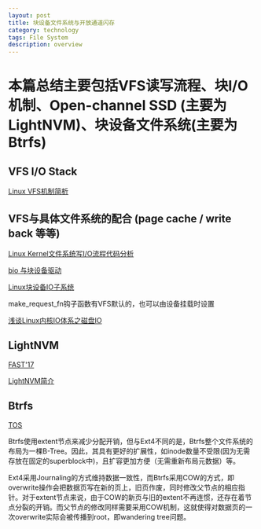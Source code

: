 ```yaml
---
layout: post
title: 块设备文件系统与开放通道闪存
category: technology
tags: File System
description: overview
---
```


# 本篇总结主要包括VFS读写流程、块I/O机制、Open-channel SSD (主要为LightNVM)、块设备文件系统(主要为Btrfs)

## VFS I/O Stack

[Linux VFS机制简析](https://www.cnblogs.com/jimbo17/archive/2004/01/13/10107318.html)

## VFS与具体文件系统的配合 (page cache / write back 等等)

[Linux Kernel文件系统写I/O流程代码分析](https://www.cnblogs.com/jimbo17/archive/2004/01/13/10436222.html)

[bio 与块设备驱动](https://blog.csdn.net/jemmy858585/article/details/43937149)

[Linux块设备IO子系统](https://www.cnblogs.com/xiaojiang1025/p/6500557.html)

make_request_fn钩子函数有VFS默认的，也可以由设备挂载时设置

[浅谈Linux内核IO体系之磁盘IO](https://zhuanlan.zhihu.com/p/96391501)

## LightNVM

[FAST'17](https://www.usenix.org/conference/fast17/technical-sessions/presentation/bjorling)

[LightNVM简介](https://blog.xiocs.com/archives/9/)

## Btrfs

[TOS](https://dl.acm.org/doi/abs/10.1145/2501620.2501623)

Btrfs使用extent节点来减少分配开销，但与Ext4不同的是，Btrfs整个文件系统的布局为一棵B-Tree。因此，其具有更好的扩展性，如inode数量不受限(因为无需存放在固定的superblock中)，且扩容更加方便（无需重新布局元数据）等。

Ext4采用Journaling的方式维持数据一致性，而Btrfs采用COW的方式，即overwrite操作会把数据页写在新的页上，旧页作废，同时修改父节点的相应指针。对于extent节点来说，由于COW的新页与旧的extent不再连惯，还存在着节点分裂的开销。而父节点的修改同样需要采用COW机制，这就使得对数据页的一次overwrite实际会被传播到root，即wandering tree问题。